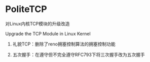 # PoliteTCP
对Linux内核TCP模块的升级改造

Upgrade the TCP Module in Linux Kernel 

1. 礼貌TCP：删除了reno拥塞控制算法的拥塞控制功能

2. 五次握手：在遵守但不完全遵守RFC793下将三次握手改为五次握手
